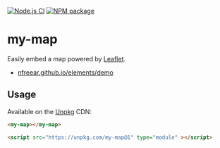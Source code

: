 
[![Node.js CI][ci-img]][ci]
[![NPM package][npm-img]][npm]

# my-map #

Easily embed a map powered by [Leaflet][].

* [nfreear.github.io/elements/demo][demo]

## Usage

Available on the [Unpkg][] CDN:

```html
<my-map></my-map>

<script src="https://unpkg.com/my-map@1" type="module" ></script>
```

[ci]: https://github.com/nfreear/elements/actions/workflows/node.js.yml
[ci-img]: https://github.com/nfreear/elements/actions/workflows/node.js.yml/badge.svg
[demo]: https://nfreear.github.io/elements/demo/
[mit]: https://github.com/nfreear/elements/blob/main/LICENSE.txt
[npm]: https://www.npmjs.com/package/my-map
[npm-img]: https://img.shields.io/npm/v/my-map
[unpkg]: https://unpkg.com
  "A fast, global content delivery network for everything on npm"
[up-cdn]: https://unpkg.com/my-map@1.1.0/index.js
[skypack]: https://cdn.skypack.dev
  "A JavaScript Delivery Network for modern web apps"
[leaflet]: https://leafletjs.com/
